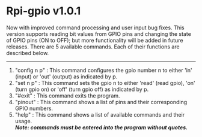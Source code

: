 # Rpi-gpio v1.0.1
Now with improved command processing and user input bug fixes.
This version supports reading bit values from GPIO pins and changing the state of GPIO pins (ON to OFF); but more functionality will be added in future releases. There are 5 available commands. Each of their functions are described below.

***
1. "config n p" : This command configures the gpio number n to either 'in' (input) or 'out' (output) as indicated by p.  
2. "set n p" : This command sets the gpio n to either 'read' (read gpio), 'on' (turn gpio on) or 'off' (turn gpio off) as indicated by p.  
3. "#exit" : This command exits the program.  
4. "pinout" : This command shows a list of pins and their corresponding GPIO numbers.  
5. "help" : This command shows a list of available commands and their usage.   
***Note: commands must be entered into the program without quotes.***
